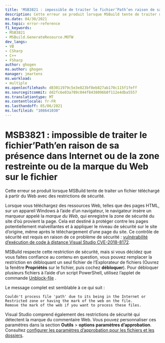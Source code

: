 ```yaml
---
title: 'MSB3821 : impossible de traiter le fichier’Path’en raison de sa présence dans Internet ou de la zone restreinte ou de la marque du Web sur le fichier'
description: Cette erreur se produit lorsque MSBuild tente de traiter un fichier téléchargé à partir du Web avec des restrictions de sécurité.
ms.date: 04/30/2021
ms.topic: error-reference
f1_keywords:
- MSB3821
- MSBuild.GenerateResource.MOTW
dev_langs:
- VB
- CSharp
- C++
- FSharp
author: ghogen
ms.author: ghogen
manager: jmartens
ms.workload:
- multiple
ms.openlocfilehash: d83011979c5e3e823bf8eb827ab170c115f1feff
ms.sourcegitcommit: dd2fc6e03a789c044f8438096b8f112e4dba5557
ms.translationtype: MT
ms.contentlocale: fr-FR
ms.lasthandoff: 05/06/2021
ms.locfileid: "108641030"
---
```

# <a name="msb3821-couldnt-process-file-path-due-to-its-being-in-the-internet-or-restricted-zone-or-having-the-mark-of-the-web-on-the-file"></a>MSB3821 : impossible de traiter le fichier’Path’en raison de sa présence dans Internet ou de la zone restreinte ou de la marque du Web sur le fichier

Cette erreur se produit lorsque MSBuild tente de traiter un fichier téléchargé à partir du Web avec des restrictions de sécurité.

Lorsque vous téléchargez des ressources Web, telles que des pages HTML, sur un appareil Windows à l’aide d’un navigateur, le navigateur insère un marqueur appelé la *marque du Web*, qui enregistre la zone de sécurité du site d’où provient la page. Cela est destiné à protéger contre les pages potentiellement malveillantes et à appliquer le niveau de sécurité sur le site d’origine, même après le téléchargement d’une page du site. Ce contrôle de sécurité est requis en raison de ce problème de sécurité : [vulnérabilité d’exécution de code à distance Visual Studio CVE-2018-8172](https://msrc.microsoft.com/update-guide/en-US/vulnerability/CVE-2018-8172).

 MSBuild respecte cette restriction de sécurité, mais si vous décidez que vous faites confiance au contenu en question, vous pouvez remplacer la restriction en débloquant un seul fichier de l’Explorateur de fichiers (Ouvrez la fenêtre **Propriétés** sur le fichier, puis cochez **débloquer**). Pour débloquer plusieurs fichiers à l’aide d’un script PowerShell, utilisez l’applet de commande [Unblock-file](https://docs.microsoft.com/powershell/module/microsoft.powershell.utility/unblock-file) .

Le message complet est semblable à ce qui suit :

```output
Couldn't process file 'path' due to its being in the Internet or Restricted zone or having the mark of the web on the file.
Remove the mark of the web if you want to process these files.
```

Visual Studio comprend également des restrictions de sécurité qui détectent la marque du commentaire Web. Vous pouvez personnaliser ces paramètres dans la section **Outils**  >  **options** **paramètres d’approbation**. Consultez [configurer les paramètres d’approbation pour les fichiers et les dossiers](../../ide/reference/trust-settings.md).
